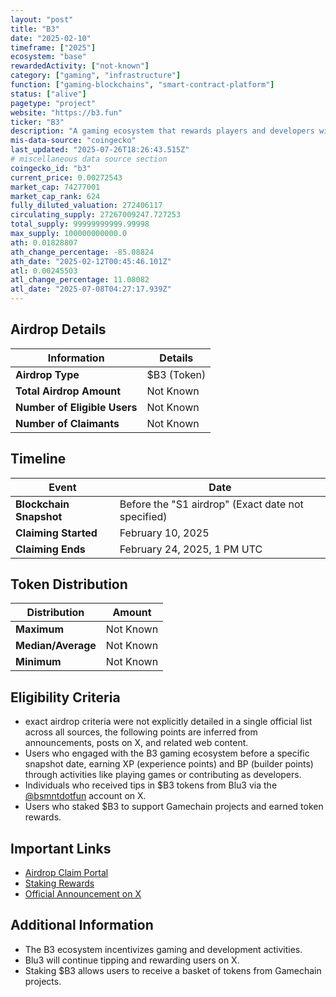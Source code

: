 ```yaml
---
layout: "post"
title: "B3"
date: "2025-02-10"
timeframe: ["2025"]
ecosystem: "base"
rewardedActivity: ["not-known"]
category: ["gaming", "infrastructure"]
function: ["gaming-blockchains", "smart-contract-platform"]
status: ["alive"]
pagetype: "project"
website: "https://b3.fun"
ticker: "B3"
description: "A gaming ecosystem that rewards players and developers with XP, BP, and token incentives. It includes Gamechains, specialized blockchain publishers for gaming."
mis-data-source: "coingecko"
last_updated: "2025-07-26T18:26:43.515Z"
# miscellaneous data source section
coingecko_id: "b3"
current_price: 0.00272543
market_cap: 74277001
market_cap_rank: 624
fully_diluted_valuation: 272406117
circulating_supply: 27267009247.727253
total_supply: 99999999999.99998
max_supply: 100000000000.0
ath: 0.01828807
ath_change_percentage: -85.08824
ath_date: "2025-02-12T00:45:46.101Z"
atl: 0.00245503
atl_change_percentage: 11.08082
atl_date: "2025-07-08T04:27:17.939Z"
---
```


## Airdrop Details

| Information                  | Details     |
| ---------------------------- | ----------- |
| **Airdrop Type**             | $B3 (Token) |
| **Total Airdrop Amount**     | Not Known   |
| **Number of Eligible Users** | Not Known   |
| **Number of Claimants**      | Not Known   |

## Timeline

| Event                   | Date                                               |
| ----------------------- | -------------------------------------------------- |
| **Blockchain Snapshot** | Before the "S1 airdrop" (Exact date not specified) |
| **Claiming Started**    | February 10, 2025                                  |
| **Claiming Ends**       | February 24, 2025, 1 PM UTC                        |

## Token Distribution

| Distribution       | Amount    |
| ------------------ | --------- |
| **Maximum**        | Not Known |
| **Median/Average** | Not Known |
| **Minimum**        | Not Known |

## Eligibility Criteria

- exact airdrop criteria were not explicitly detailed in a single official list across all sources, the following points are inferred from announcements, posts on X, and related web content.
- Users who engaged with the B3 gaming ecosystem before a specific snapshot date, earning XP (experience points) and BP (builder points) through activities like playing games or contributing as developers.
- Individuals who received tips in $B3 tokens from Blu3 via the [@bsmntdotfun](https://x.com/b3dotfun/status/1888984665047908441) account on X.
- Users who staked $B3 to support Gamechain projects and earned token rewards.

## Important Links

- [Airdrop Claim Portal](https://claim.b3.fun)
- [Staking Rewards](https://claim.b3.fun/stake)
- [Official Announcement on X](https://x.com/b3dotfun/status/1888984665047908441)

## Additional Information

- The B3 ecosystem incentivizes gaming and development activities.
- Blu3 will continue tipping and rewarding users on X.
- Staking $B3 allows users to receive a basket of tokens from Gamechain projects.